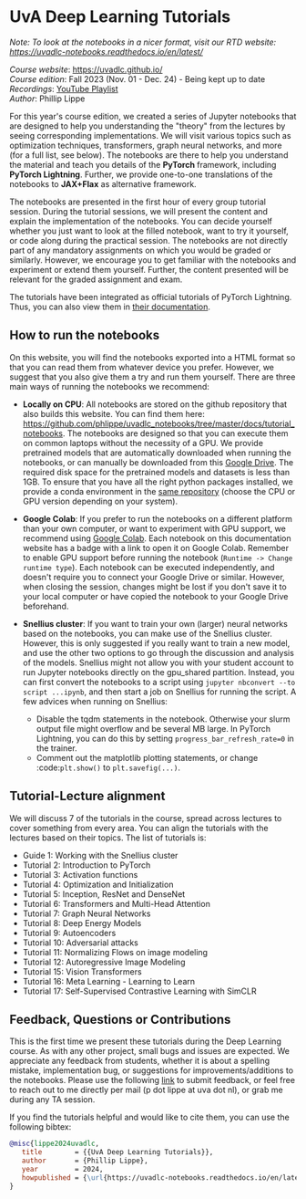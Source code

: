 UvA Deep Learning Tutorials
===========================

*Note: To look at the notebooks in a nicer format, visit our RTD website: https://uvadlc-notebooks.readthedocs.io/en/latest/*

*Course website*: https://uvadlc.github.io/<br>
*Course edition*: Fall 2023 (Nov. 01 - Dec. 24) - Being kept up to date</br>
*Recordings*: [YouTube Playlist](<https://www.youtube.com/playlist?list=PLdlPlO1QhMiAkedeu0aJixfkknLRxk1nA>)</br>
*Author*: Phillip Lippe

For this year's course edition, we created a series of Jupyter notebooks that are designed to help you understanding the "theory" from the lectures by seeing corresponding implementations.
We will visit various topics such as optimization techniques, transformers, graph neural networks, and more (for a full list, see below).
The notebooks are there to help you understand the material and teach you details of the **PyTorch** framework, including **PyTorch Lightning**.
Further, we provide one-to-one translations of the notebooks to **JAX+Flax** as alternative framework.

The notebooks are presented in the first hour of every group tutorial session.
During the tutorial sessions, we will present the content and explain the implementation of the notebooks.
You can decide yourself whether you just want to look at the filled notebook, want to try it yourself, or code along during the practical session.
The notebooks are not directly part of any mandatory assignments on which you would be graded or similarly.
However, we encourage you to get familiar with the notebooks and experiment or extend them yourself.
Further, the content presented will be relevant for the graded assignment and exam.

The tutorials have been integrated as official tutorials of PyTorch Lightning.
Thus, you can also view them in [their documentation](https://pytorch-lightning.readthedocs.io/en/latest/).

How to run the notebooks
------------------------

On this website, you will find the notebooks exported into a HTML format so that you can read them from whatever device you prefer. However, we suggest that you also give them a try and run them yourself. There are three main ways of running the notebooks we recommend:

- **Locally on CPU**: All notebooks are stored on the github repository that also builds this website. You can find them here: https://github.com/phlippe/uvadlc_notebooks/tree/master/docs/tutorial_notebooks. The notebooks are designed so that you can execute them on common laptops without the necessity of a GPU. We provide pretrained models that are automatically downloaded when running the notebooks, or can manually be downloaded from this [Google Drive](https://drive.google.com/drive/folders/1SevzqrkhHPAifKEHo-gi7J-dVxifvs4c?usp=sharing). The required disk space for the pretrained models and datasets is less than 1GB. To ensure that you have all the right python packages installed, we provide a conda environment in the [same repository](https://github.com/phlippe/uvadlc_notebooks/blob/master/) (choose the CPU or GPU version depending on your system).

- **Google Colab**: If you prefer to run the notebooks on a different platform than your own computer, or want to experiment with GPU support, we recommend using [Google Colab](https://colab.research.google.com/notebooks/intro.ipynb#recent=true). Each notebook on this documentation website has a badge with a link to open it on Google Colab. Remember to enable GPU support before running the notebook (`Runtime -> Change runtime type`). Each notebook can be executed independently, and doesn't require you to connect your Google Drive or similar. However, when closing the session, changes might be lost if you don't save it to your local computer or have copied the notebook to your Google Drive beforehand.

- **Snellius cluster**: If you want to train your own (larger) neural networks based on the notebooks, you can make use of the Snellius cluster. However, this is only suggested if you really want to train a new model, and use the other two options to go through the discussion and analysis of the models. Snellius might not allow you with your student account to run Jupyter notebooks directly on the gpu_shared partition. Instead, you can first convert the notebooks to a script using `jupyter nbconvert --to script ...ipynb`, and then start a job on Snellius for running the script. A few advices when running on Snellius:
   - Disable the tqdm statements in the notebook. Otherwise your slurm output file might overflow and be several MB large. In PyTorch Lightning, you can do this by setting `progress_bar_refresh_rate=0` in the trainer.
   - Comment out the matplotlib plotting statements, or change :code:`plt.show()` to `plt.savefig(...)`.

Tutorial-Lecture alignment
--------------------------

We will discuss 7 of the tutorials in the course, spread across lectures to cover something from every area. You can align the tutorials with the lectures based on their topics. The list of tutorials is:

- Guide 1: Working with the Snellius cluster
- Tutorial 2: Introduction to PyTorch
- Tutorial 3: Activation functions
- Tutorial 4: Optimization and Initialization
- Tutorial 5: Inception, ResNet and DenseNet
- Tutorial 6: Transformers and Multi-Head Attention
- Tutorial 7: Graph Neural Networks
- Tutorial 8: Deep Energy Models
- Tutorial 9: Autoencoders
- Tutorial 10: Adversarial attacks
- Tutorial 11: Normalizing Flows on image modeling
- Tutorial 12: Autoregressive Image Modeling
- Tutorial 15: Vision Transformers
- Tutorial 16: Meta Learning - Learning to Learn
- Tutorial 17: Self-Supervised Contrastive Learning with SimCLR


Feedback, Questions or Contributions
------------------------------------

This is the first time we present these tutorials during the Deep Learning course. As with any other project, small bugs and issues are expected. We appreciate any feedback from students, whether it is about a spelling mistake, implementation bug, or suggestions for improvements/additions to the notebooks. Please use the following [link](https://docs.google.com/forms/d/e/1FAIpQLSeIhwrFSHlDSWGAgCN-RcTKm7Sn7P6bxzIyzIGge6xId1K8DQ/viewform?usp=sf_link) to submit feedback, or feel free to reach out to me directly per mail (p dot lippe at uva dot nl), or grab me during any TA session.

If you find the tutorials helpful and would like to cite them, you can use the following bibtex:
```bibtex
@misc{lippe2024uvadlc,
   title        = {{UvA Deep Learning Tutorials}},
   author       = {Phillip Lippe},
   year         = 2024,
   howpublished = {\url{https://uvadlc-notebooks.readthedocs.io/en/latest/}}
}
```

